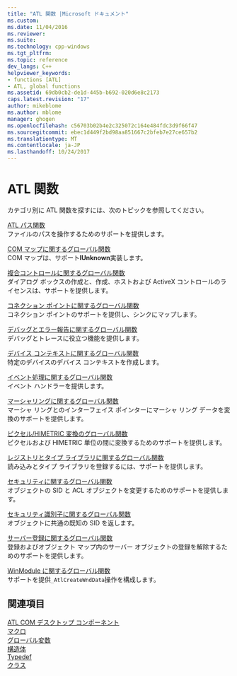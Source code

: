```yaml
---
title: "ATL 関数 |Microsoft ドキュメント"
ms.custom: 
ms.date: 11/04/2016
ms.reviewer: 
ms.suite: 
ms.technology: cpp-windows
ms.tgt_pltfrm: 
ms.topic: reference
dev_langs: C++
helpviewer_keywords:
- functions [ATL]
- ATL, global functions
ms.assetid: 69db0cb2-de1d-445b-b692-020d6e8c2173
caps.latest.revision: "17"
author: mikeblome
ms.author: mblome
manager: ghogen
ms.openlocfilehash: c56703b02b4e2c325072c164e484fdc3d9f66f47
ms.sourcegitcommit: ebec1d449f2bd98aa851667c2bfeb7e27ce657b2
ms.translationtype: MT
ms.contentlocale: ja-JP
ms.lasthandoff: 10/24/2017
---
```

# <a name="atl-functions"></a>ATL 関数


カテゴリ別に ATL 関数を探すには、次のトピックを参照してください。  
  
 [ATL パス関数](../../atl/reference/com-map-global-functions.md)  
 ファイルのパスを操作するためのサポートを提供します。
 
 [COM マップに関するグローバル関数](../../atl/reference/com-map-global-functions.md)  
 COM マップは、サポート**IUnknown**実装します。  
  
 [複合コントロールに関するグローバル関数](../../atl/reference/composite-control-global-functions.md)  
 ダイアログ ボックスの作成と、作成、ホストおよび ActiveX コントロールのライセンスは、サポートを提供します。  
  
 [コネクション ポイントに関するグローバル関数](../../atl/reference/connection-point-global-functions.md)  
 コネクション ポイントのサポートを提供し、シンクにマップします。  
  
 [デバッグとエラー報告に関するグローバル関数](../../atl/reference/debugging-and-error-reporting-global-functions.md)  
 デバッグとトレースに役立つ機能を提供します。  
  
 [デバイス コンテキストに関するグローバル関数](../../atl/reference/device-context-global-functions.md)  
 特定のデバイスのデバイス コンテキストを作成します。  
  
 [イベント処理に関するグローバル関数](../../atl/reference/event-handling-global-functions.md)  
 イベント ハンドラーを提供します。  
  
 [マーシャリングに関するグローバル関数](../../atl/reference/marshaling-global-functions.md)  
 マーシャ リングとのインターフェイス ポインターにマーシャ リング データを変換のサポートを提供します。  
  
 [ピクセル/HIMETRIC 変換のグローバル関数](../../atl/reference/pixel-himetric-conversion-global-functions.md)  
 ピクセルおよび HIMETRIC 単位の間に変換するためのサポートを提供します。  
  
 [レジストリとタイプ ライブラリに関するグローバル関数](../../atl/reference/registry-and-typelib-global-functions.md)  
 読み込みとタイプ ライブラリを登録するには、サポートを提供します。  
  
 [セキュリティに関するグローバル関数](../../atl/reference/security-global-functions.md)  
 オブジェクトの SID と ACL オブジェクトを変更するためのサポートを提供します。  
  
 [セキュリティ識別子に関するグローバル関数](../../atl/reference/security-identifier-global-functions.md)  
 オブジェクトに共通の既知の SID を返します。  
  
 [サーバー登録に関するグローバル関数](../../atl/reference/server-registration-global-functions.md)  
 登録およびオブジェクト マップ内のサーバー オブジェクトの登録を解除するためのサポートを提供します。  
  
 [WinModule に関するグローバル関数](../../atl/reference/winmodule-global-functions.md)  
 サポートを提供`_AtlCreateWndData`操作を構成します。  
  
## <a name="see-also"></a>関連項目  
    
 [ATL COM デスクトップ コンポーネント](../../atl/atl-com-desktop-components.md)   
 [マクロ](../../atl/reference/atl-macros.md)   
 [グローバル変数](../../atl/reference/atl-global-variables.md)   
 [構造体](../../atl/reference/atl-structures.md)   
 [Typedef](../../atl/reference/atl-typedefs.md)   
 [クラス](../../atl/reference/atl-classes.md)
